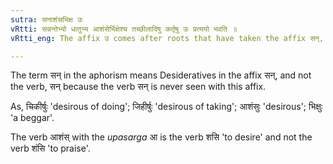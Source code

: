 ```yaml
---
sutra: सनाशंसभिक्ष उः
vRtti: सन्नन्तेभ्यो धातुभ्य आशंसेर्भिक्षेश्च तच्छीलादिषु कर्तृषु उः प्रत्ययो भवति ॥
vRtti_eng: The affix उ comes after roots that have taken the affix सन्, and after the verbs आशंस् \"to wish\" and भिक्ष् \"to beg\" in the sense of \"the agent having such a habit &c\".

---
```

The term सन् in the aphorism means Desideratives in the affix सन्, and not the verb, सन् because the verb सन् is never seen with this affix.

As, चिकीर्षुः 'desirous of doing'; जिहीर्षुः 'desirous of taking'; आशंसुः 'desirous'; भिक्षुः 'a beggar'.

The verb आशंस् with the _upasarga_ आ is the verb शसि 'to desire' and not the verb शंसि 'to praise'.